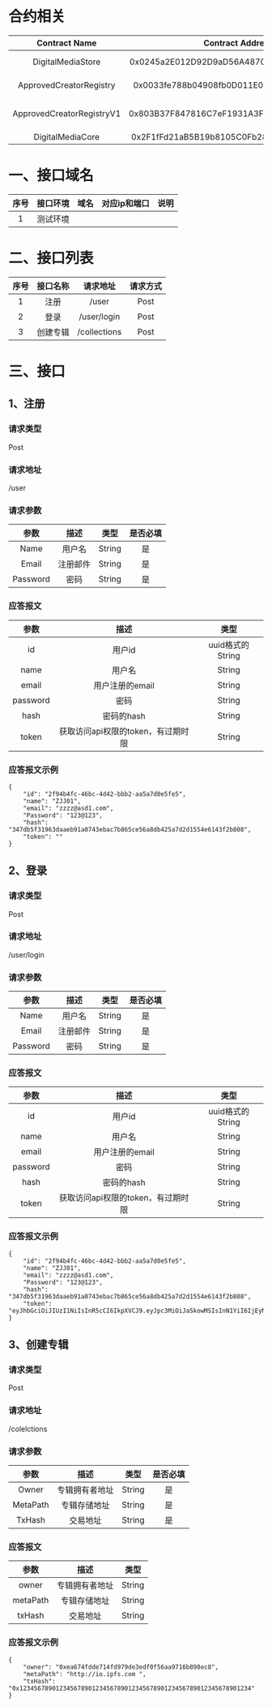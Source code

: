 # 合约相关
|Contract Name|Contract Address|Description|
|:---:|:---:|:---:|
|DigitalMediaStore|0x0245a2E012D92D9aD56A4870E20AF3aBF15a8252|contract that manges artworks|
|ApprovedCreatorRegistry|0x0033fe788b04908fb0D011E08DEe0dE4E771803f|operator account registry contract|
|ApprovedCreatorRegistryV1|0x803B37F847816C7eF1931A3F718906dA610994BA|old version of ApprovedCreatorRegistry contract|
|DigitalMediaCore|0x2F1fFd21aB5B19b8105C0Fb28D4ad8E8D9b14800|Main driver contract|

# 一、接口域名
|序号|接口环境|域名|对应ip和端口|说明|
|:---:|:---:|:---:|:---:|:---:|
|1|测试环境||||

# 二、接口列表
|序号|接口名称|请求地址|请求方式|
|:---:|:---:|:---:|:---:|
|1|注册|/user|Post|
|2|登录|/user/login|Post|
|3|创建专辑|/collections|Post|

# 三、接口
## 1、注册
### 请求类型
Post

### 请求地址
/user

### 请求参数
|参数|描述|类型|是否必填|
|:---:|:---:|:---:|:---:|
|Name|用户名|String|是|
|Email|注册邮件|String|是|
|Password|密码|String|是|

### 应答报文
|参数|描述|类型|
|:---:|:---:|:---:|
|id|用户id|uuid格式的String|
|name|用户名|String|
|email|用户注册的email|String|
|password|密码|String|
|hash|密码的hash|String|
|token|获取访问api权限的token，有过期时限|String|
### 应答报文示例
```bigquery
{
    "id": "2f94b4fc-46bc-4d42-bbb2-aa5a7d0e5fe5",
    "name": "ZJJ01",
    "email": "zzzz@asd1.com",
    "Password": "123@123",
    "hash": "347db5f31963daaeb91a0743ebac7b865ce56a8db425a7d2d1554e6143f2b808",
    "token": ""
}
```

## 2、登录
### 请求类型
Post

### 请求地址
/user/login

### 请求参数
|参数|描述|类型|是否必填|
|:---:|:---:|:---:|:---:|
|Name|用户名|String|是|
|Email|注册邮件|String|是|
|Password|密码|String|是|

### 应答报文
|参数|描述|类型|
|:---:|:---:|:---:|
|id|用户id|uuid格式的String|
|name|用户名|String|
|email|用户注册的email|String|
|password|密码|String|
|hash|密码的hash|String|
|token|获取访问api权限的token，有过期时限|String|
### 应答报文示例
```bigquery
{
    "id": "2f94b4fc-46bc-4d42-bbb2-aa5a7d0e5fe5",
    "name": "ZJJ01",
    "email": "zzzz@asd1.com",
    "Password": "123@123",
    "hash": "347db5f31963daaeb91a0743ebac7b865ce56a8db425a7d2d1554e6143f2b808",
    "token": "eyJhbGciOiJIUzI1NiIsInR5cCI6IkpXVCJ9.eyJpc3MiOiJaSkowMSIsInN1YiI6IjEyM0AxMjMiLCJleHAiOjE2Mzg2OTQ0MDgsIm5iZiI6MTYzODY4NzIwOH0.Zq1wt0LOKTBc6bgkiv1VW3EHQlqavZENrh01mJwhVtk"
}
```

## 3、创建专辑
### 请求类型
Post

### 请求地址
/colelctions

### 请求参数
|参数|描述|类型|是否必填|
|:---:|:---:|:---:|:---:|
|Owner|专辑拥有者地址|String|是|
|MetaPath|专辑存储地址|String|是|
|TxHash|交易地址|String|是|

### 应答报文
|参数|描述|类型|
|:---:|:---:|:---:|
|owner|专辑拥有者地址|String|
|metaPath|专辑存储地址|String|
|txHash|交易地址|String|
### 应答报文示例
```bigquery
{
    "owner": "0xea674fdde714fd979de3edf0f56aa9716b898ec8",
    "metaPath": "http://io.ipfs.com ",
    "txHash": "0x1234567890123456789012345678901234567890123456789012345678901234"
}
```
